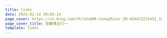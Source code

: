 ```yaml
---
title: links
date: 2025-01-14 20:05:14
page_cover: https://cn.bing.com/th?id=OHR.ConwyRiver_EN-US4472231451_1920x1080.jpg
page_cover_title: 宝藏博主们~~
template: links
---
```

